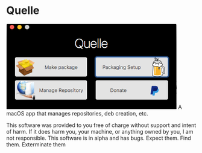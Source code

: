 # Quelle
![](https://github.com/128keaton/Quelle/blob/master/Screen%20Shot%202017-01-09%20at%209.35.09%20PM.png)
A macOS app that manages repositories, deb creation, etc.


This software was provided to you free of charge without support and intent of harm. If it does harm you, your machine, or anything owned by you, I am not responsible. This software is in alpha and has bugs. Expect them. Find them. Exterminate them
